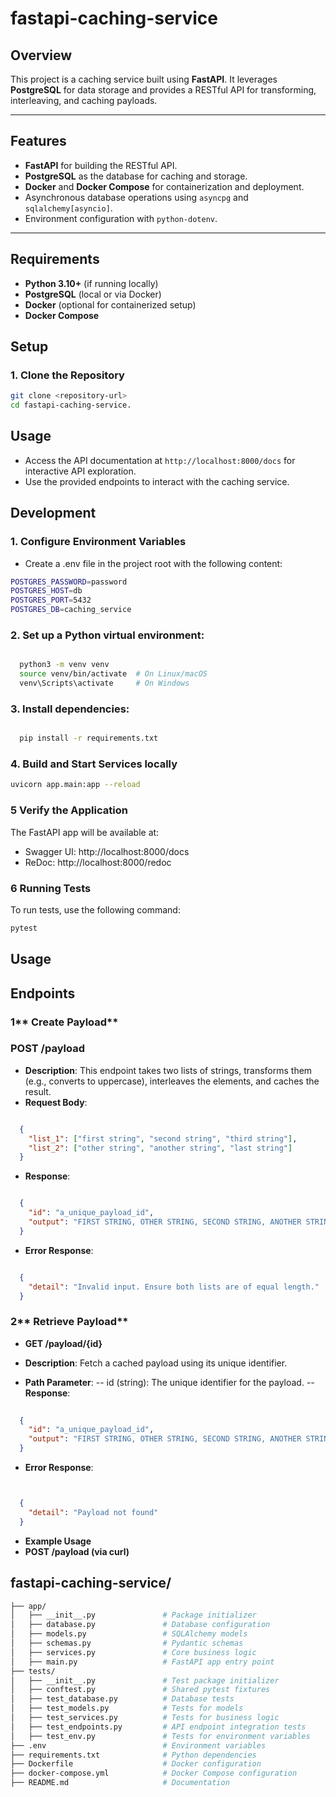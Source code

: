 # fastapi-caching-service

## Overview
This project is a caching service built using **FastAPI**. It leverages **PostgreSQL** for data storage and provides a RESTful API for transforming, interleaving, and caching payloads.

---

## Features
- **FastAPI** for building the RESTful API.
- **PostgreSQL** as the database for caching and storage.
- **Docker** and **Docker Compose** for containerization and deployment.
- Asynchronous database operations using `asyncpg` and `sqlalchemy[asyncio]`.
- Environment configuration with `python-dotenv`.

---

## Requirements
- **Python 3.10+** (if running locally)
- **PostgreSQL** (local or via Docker)
- **Docker** (optional for containerized setup)
- **Docker Compose**

## Setup

### **1. Clone the Repository**
```bash
git clone <repository-url>
cd fastapi-caching-service.
```

## Usage
- Access the API documentation at `http://localhost:8000/docs` for interactive API exploration.
- Use the provided endpoints to interact with the caching service.

## Development




### **1. Configure Environment Variables**
- Create a .env file in the project root with the following content:

``` sh POSTGRES_USER=postgres
POSTGRES_PASSWORD=password
POSTGRES_HOST=db
POSTGRES_PORT=5432
POSTGRES_DB=caching_service
```
### **2. Set up a Python virtual environment**:
``` sh

  python3 -m venv venv
  source venv/bin/activate  # On Linux/macOS
  venv\Scripts\activate     # On Windows
```

### **3. Install dependencies**:
``` sh

  pip install -r requirements.txt


```


### **4. Build and Start Services locally**
``` bash
uvicorn app.main:app --reload
```
### **5 Verify the Application**
The FastAPI app will be available at:

- Swagger UI: http://localhost:8000/docs
- ReDoc: http://localhost:8000/redoc

### **6 Running Tests**
To run tests, use the following command:
```sh
pytest
```

## Usage
## Endpoints
### 1** Create Payload**
### **POST /payload**

- **Description**: This endpoint takes two lists of strings, transforms them (e.g., converts to uppercase), interleaves the elements, and caches the result.
- **Request Body**:
``` json

  {
    "list_1": ["first string", "second string", "third string"],
    "list_2": ["other string", "another string", "last string"]
  }
```
- **Response**:
``` json

  {
    "id": "a_unique_payload_id",
    "output": "FIRST STRING, OTHER STRING, SECOND STRING, ANOTHER STRING, THIRD STRING, LAST STRING"
  }
``` 
- **Error Response**:
``` json

  {
    "detail": "Invalid input. Ensure both lists are of equal length."
  }
``` 
### 2** Retrieve Payload**
- **GET /payload/{id}**

- **Description**: Fetch a cached payload using its unique identifier.
- **Path Parameter**:
-- id (string): The unique identifier for the payload.
-- **Response**:
``` json
  
  {
    "id": "a_unique_payload_id",
    "output": "FIRST STRING, OTHER STRING, SECOND STRING, ANOTHER STRING, THIRD STRING, LAST STRING"
  }
```

- **Error Response**:
``` json


  {
    "detail": "Payload not found"
  }
```
- **Example Usage**
- **POST /payload (via curl)**

## fastapi-caching-service/
``` bash
├── app/
│   ├── __init__.py               # Package initializer
│   ├── database.py               # Database configuration
│   ├── models.py                 # SQLAlchemy models
│   ├── schemas.py                # Pydantic schemas
│   ├── services.py               # Core business logic
│   ├── main.py                   # FastAPI app entry point
├── tests/
│   ├── __init__.py               # Test package initializer
│   ├── conftest.py               # Shared pytest fixtures
│   ├── test_database.py          # Database tests
│   ├── test_models.py            # Tests for models
│   ├── test_services.py          # Tests for business logic
│   ├── test_endpoints.py         # API endpoint integration tests
│   ├── test_env.py               # Tests for environment variables
├── .env                          # Environment variables
├── requirements.txt              # Python dependencies
├── Dockerfile                    # Docker configuration
├── docker-compose.yml            # Docker Compose configuration
├── README.md                     # Documentation
```

